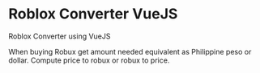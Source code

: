 # Roblox Converter VueJS
 Roblox Converter using VueJS
 
When buying Robux get amount needed equivalent as Philippine peso or dollar. 
Compute price to robux or robux to price.

